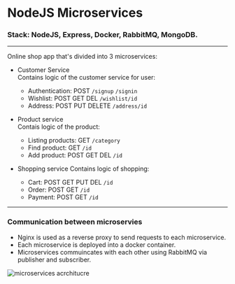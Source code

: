 # NodeJS Microservices

### Stack: NodeJS, Express, Docker, RabbitMQ, MongoDB.  

----------------------  

Online shop app that's divided into 3 microservices:  

- Customer Service  
Contains logic of the customer service for user:  
  - Authentication: POST `/signup` `/signin` 
  - Wishlist: POST GET DEL `/wishlist/id`
  - Address: POST PUT DELETE `/address/id`
  
- Product service  
 Contais logic of the product:  
  - Listing products: GET `/category`
  - Find product: GET `/id`
  - Add product: POST GET DEL `/id`
 
- Shopping service
Contains logic of shopping:
  - Cart: POST GET PUT DEL `/id`
  - Order: POST GET `/id`
  - Payment: POST GET `/id`
   
  
----------------------

### Communication between microservies
- Nginx is used as a reverse proxy to send requests to each microservice.
- Each microservice is deployed into a docker container.
- Microservices commuincates with each other using RabbitMQ via publisher and subscriber.

![microservices acrchitucre](https://user-images.githubusercontent.com/73492002/212571055-7e86de58-41ad-4caf-bc5b-e49569228820.png)

